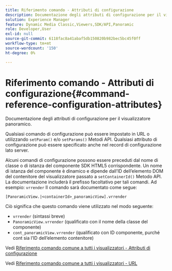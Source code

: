 ```yaml
---
title: Riferimento comando - Attributi di configurazione
description: Documentazione degli attributi di configurazione per il visualizzatore panoramico.
solution: Experience Manager
feature: Dynamic Media Classic,Viewers,SDK/API,Panoramic
role: Developer,User
exl-id: null
source-git-commit: 6118fac8a41abaf5db150820b982bec5bc45f0ff
workflow-type: tm+mt
source-wordcount: '150'
ht-degree: 0%

---
```


# Riferimento comando - Attributi di configurazione{#command-reference-configuration-attributes}

Documentazione degli attributi di configurazione per il visualizzatore panoramico.

Qualsiasi comando di configurazione può essere impostato in URL o utilizzando `setParam()` e/o `setParams()` Metodi API. Qualsiasi attributo di configurazione può essere specificato anche nel record di configurazione lato server.

Alcuni comandi di configurazione possono essere preceduti dal nome di classe o di istanza del componente SDK HTML5 corrispondente. Un nome di istanza del componente è dinamico e dipende dall’ID dell’elemento DOM del contenitore del visualizzatore passato a `setContainerId()` Metodo API. La documentazione includerà il prefisso facoltativo per tali comandi. Ad esempio: `vrrender` Il comando sarà documentato come segue:

```
[PanoramicView.|<containerId>_panoramicView].vrrender
```

Ciò significa che questo comando viene utilizzato nel modo seguente:

* `vrrender` (sintassi breve)
* `PanoramicView.vrrender` (qualificato con il nome della classe del componente)
* `cont_panoramicView.vrrender` (qualificato con ID componente, purché cont sia l’ID dell’elemento contenitore)


Vedi [Riferimento comando comune a tutti i visualizzatori - Attributi di configurazione](../../../r-html5-viewer-20-cmdref-configattrib/r-html5-viewer-20-cmdref-configattrib.md#concept-850e0f2c49b949deb7cfbfd330d329bd)

Vedi [Riferimento comando comune a tutti i visualizzatori - URL](../../../c-html5-viewer-20-cmdref-url/c-html5-viewer-20-cmdref-url.md#concept-9b337f349b7b406b8c33c7ee96b3e226)
